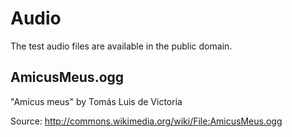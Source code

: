 Audio
=====

The test audio files are available in the public domain.

AmicusMeus.ogg
--------------

"Amicus meus" by Tomás Luis de Victoria

Source: http://commons.wikimedia.org/wiki/File:AmicusMeus.ogg
